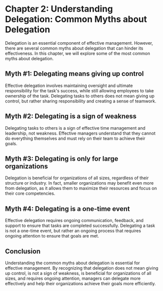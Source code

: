 Chapter 2: Understanding Delegation: Common Myths about Delegation
==================================================================

Delegation is an essential component of effective management. However, there are several common myths about delegation that can hinder its effectiveness. In this chapter, we will explore some of the most common myths about delegation.

Myth #1: Delegating means giving up control
-------------------------------------------

Effective delegation involves maintaining oversight and ultimate responsibility for the task's success, while still allowing employees to take ownership of the task. Delegating tasks to others does not mean giving up control, but rather sharing responsibility and creating a sense of teamwork.

Myth #2: Delegating is a sign of weakness
-----------------------------------------

Delegating tasks to others is a sign of effective time management and leadership, not weakness. Effective managers understand that they cannot do everything themselves and must rely on their team to achieve their goals.

Myth #3: Delegating is only for large organizations
---------------------------------------------------

Delegation is beneficial for organizations of all sizes, regardless of their structure or industry. In fact, smaller organizations may benefit even more from delegation, as it allows them to maximize their resources and focus on their core competencies.

Myth #4: Delegating is a one-time event
---------------------------------------

Effective delegation requires ongoing communication, feedback, and support to ensure that tasks are completed successfully. Delegating a task is not a one-time event, but rather an ongoing process that requires ongoing attention to ensure that goals are met.

Conclusion
----------

Understanding the common myths about delegation is essential for effective management. By recognizing that delegation does not mean giving up control, is not a sign of weakness, is beneficial for organizations of all sizes, and requires ongoing attention, managers can delegate more effectively and help their organizations achieve their goals more efficiently.
